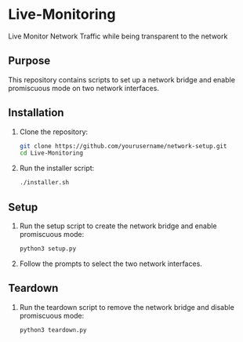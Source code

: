 # Live-Monitoring
 Live Monitor Network Traffic while being transparent to the network


## Purpose

This repository contains scripts to set up a network bridge and enable promiscuous mode on two network interfaces. 

## Installation

1. Clone the repository:

   ```bash
   git clone https://github.com/yourusername/network-setup.git
   cd Live-Monitoring
   ```

1. Run the installer script:

    ```bash
    ./installer.sh
    ```

## Setup
1. Run the setup script to create the network bridge and enable promiscuous mode:

    ```bash
    python3 setup.py
    ```

1. Follow the prompts to select the two network interfaces.

## Teardown
1. Run the teardown script to remove the network bridge and disable promiscuous mode:

    ```bash
    python3 teardown.py
    ```